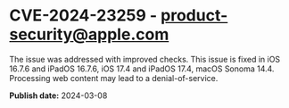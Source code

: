 # CVE-2024-23259 - product-security@apple.com

The issue was addressed with improved checks. This issue is fixed in iOS 16.7.6 and iPadOS 16.7.6, iOS 17.4 and iPadOS 17.4, macOS Sonoma 14.4. Processing web content may lead to a denial-of-service.

**Publish date:** 2024-03-08
